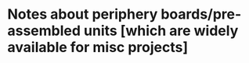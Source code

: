 

# Notes about periphery boards/pre-assembled units [which are widely available for misc projects]



